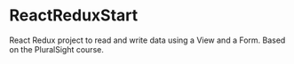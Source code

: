 # ReactReduxStart
React Redux project to read and write data using a View and a Form. Based on the PluralSight course.
